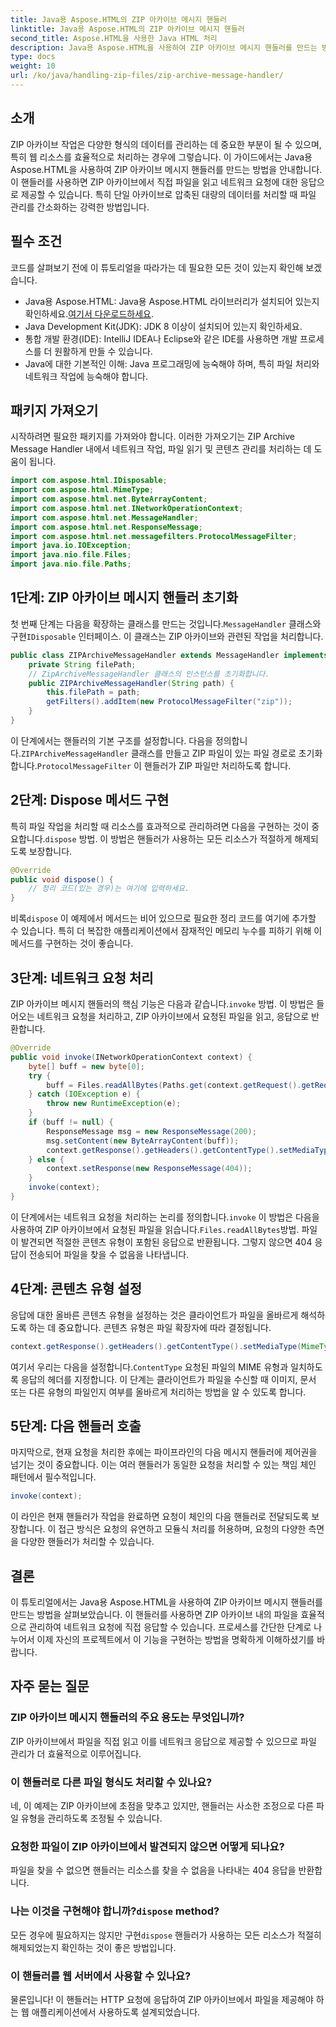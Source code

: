 ```yaml
---
title: Java용 Aspose.HTML의 ZIP 아카이브 메시지 핸들러
linktitle: Java용 Aspose.HTML의 ZIP 아카이브 메시지 핸들러
second_title: Aspose.HTML을 사용한 Java HTML 처리
description: Java용 Aspose.HTML을 사용하여 ZIP 아카이브 메시지 핸들러를 만드는 방법을 알아보세요. 이 가이드는 각 단계를 분석하여 ZIP 아카이브에서 파일을 효율적으로 관리하고 제공하는 데 도움을 줍니다.
type: docs
weight: 10
url: /ko/java/handling-zip-files/zip-archive-message-handler/
---
```

## 소개
ZIP 아카이브 작업은 다양한 형식의 데이터를 관리하는 데 중요한 부분이 될 수 있으며, 특히 웹 리소스를 효율적으로 처리하는 경우에 그렇습니다. 이 가이드에서는 Java용 Aspose.HTML을 사용하여 ZIP 아카이브 메시지 핸들러를 만드는 방법을 안내합니다. 이 핸들러를 사용하면 ZIP 아카이브에서 직접 파일을 읽고 네트워크 요청에 대한 응답으로 제공할 수 있습니다. 특히 단일 아카이브로 압축된 대량의 데이터를 처리할 때 파일 관리를 간소화하는 강력한 방법입니다.
## 필수 조건
코드를 살펴보기 전에 이 튜토리얼을 따라가는 데 필요한 모든 것이 있는지 확인해 보겠습니다.
-  Java용 Aspose.HTML: Java용 Aspose.HTML 라이브러리가 설치되어 있는지 확인하세요.[여기서 다운로드하세요](https://releases.aspose.com/html/java/).
- Java Development Kit(JDK): JDK 8 이상이 설치되어 있는지 확인하세요.
- 통합 개발 환경(IDE): IntelliJ IDEA나 Eclipse와 같은 IDE를 사용하면 개발 프로세스를 더 원활하게 만들 수 있습니다.
- Java에 대한 기본적인 이해: Java 프로그래밍에 능숙해야 하며, 특히 파일 처리와 네트워크 작업에 능숙해야 합니다.

## 패키지 가져오기
시작하려면 필요한 패키지를 가져와야 합니다. 이러한 가져오기는 ZIP Archive Message Handler 내에서 네트워크 작업, 파일 읽기 및 콘텐츠 관리를 처리하는 데 도움이 됩니다.
```java
import com.aspose.html.IDisposable;
import com.aspose.html.MimeType;
import com.aspose.html.net.ByteArrayContent;
import com.aspose.html.net.INetworkOperationContext;
import com.aspose.html.net.MessageHandler;
import com.aspose.html.net.ResponseMessage;
import com.aspose.html.net.messagefilters.ProtocolMessageFilter;
import java.io.IOException;
import java.nio.file.Files;
import java.nio.file.Paths;
```
## 1단계: ZIP 아카이브 메시지 핸들러 초기화
 첫 번째 단계는 다음을 확장하는 클래스를 만드는 것입니다.`MessageHandler` 클래스와 구현`IDisposable` 인터페이스. 이 클래스는 ZIP 아카이브와 관련된 작업을 처리합니다.

```java
public class ZIPArchiveMessageHandler extends MessageHandler implements IDisposable {
    private String filePath;
    // ZipArchiveMessageHandler 클래스의 인스턴스를 초기화합니다.
    public ZIPArchiveMessageHandler(String path) {
        this.filePath = path;
        getFilters().addItem(new ProtocolMessageFilter("zip"));
    }
}
```

 이 단계에서는 핸들러의 기본 구조를 설정합니다. 다음을 정의합니다.`ZIPArchiveMessageHandler` 클래스를 만들고 ZIP 파일이 있는 파일 경로로 초기화합니다.`ProtocolMessageFilter` 이 핸들러가 ZIP 파일만 처리하도록 합니다.
## 2단계: Dispose 메서드 구현
특히 파일 작업을 처리할 때 리소스를 효과적으로 관리하려면 다음을 구현하는 것이 중요합니다.`dispose` 방법. 이 방법은 핸들러가 사용하는 모든 리소스가 적절하게 해제되도록 보장합니다.

```java
@Override
public void dispose() {
    // 정리 코드(있는 경우)는 여기에 입력하세요.
}
```

 비록`dispose` 이 예제에서 메서드는 비어 있으므로 필요한 정리 코드를 여기에 추가할 수 있습니다. 특히 더 복잡한 애플리케이션에서 잠재적인 메모리 누수를 피하기 위해 이 메서드를 구현하는 것이 좋습니다.
## 3단계: 네트워크 요청 처리
 ZIP 아카이브 메시지 핸들러의 핵심 기능은 다음과 같습니다.`invoke` 방법. 이 방법은 들어오는 네트워크 요청을 처리하고, ZIP 아카이브에서 요청된 파일을 읽고, 응답으로 반환합니다.

```java
@Override
public void invoke(INetworkOperationContext context) {
    byte[] buff = new byte[0];
    try {
        buff = Files.readAllBytes(Paths.get(context.getRequest().getRequestUri().getPathname().trim()));
    } catch (IOException e) {
        throw new RuntimeException(e);
    }
    if (buff != null) {
        ResponseMessage msg = new ResponseMessage(200);
        msg.setContent(new ByteArrayContent(buff));
        context.getResponse().getHeaders().getContentType().setMediaType(MimeType.fromFileExtension(context.getRequest().getRequestUri().getPathname()));
    } else {
        context.setResponse(new ResponseMessage(404));
    }
    invoke(context);
}
```

 이 단계에서는 네트워크 요청을 처리하는 논리를 정의합니다.`invoke` 이 방법은 다음을 사용하여 ZIP 아카이브에서 요청된 파일을 읽습니다.`Files.readAllBytes`방법. 파일이 발견되면 적절한 콘텐츠 유형이 포함된 응답으로 반환됩니다. 그렇지 않으면 404 응답이 전송되어 파일을 찾을 수 없음을 나타냅니다.
## 4단계: 콘텐츠 유형 설정
응답에 대한 올바른 콘텐츠 유형을 설정하는 것은 클라이언트가 파일을 올바르게 해석하도록 하는 데 중요합니다. 콘텐츠 유형은 파일 확장자에 따라 결정됩니다.

```java
context.getResponse().getHeaders().getContentType().setMediaType(MimeType.fromFileExtension(context.getRequest().getRequestUri().getPathname()));
```

 여기서 우리는 다음을 설정합니다.`ContentType` 요청된 파일의 MIME 유형과 일치하도록 응답의 헤더를 지정합니다. 이 단계는 클라이언트가 파일을 수신할 때 이미지, 문서 또는 다른 유형의 파일인지 여부를 올바르게 처리하는 방법을 알 수 있도록 합니다.
## 5단계: 다음 핸들러 호출
마지막으로, 현재 요청을 처리한 후에는 파이프라인의 다음 메시지 핸들러에 제어권을 넘기는 것이 중요합니다. 이는 여러 핸들러가 동일한 요청을 처리할 수 있는 책임 체인 패턴에서 필수적입니다.

```java
invoke(context);
```

이 라인은 현재 핸들러가 작업을 완료하면 요청이 체인의 다음 핸들러로 전달되도록 보장합니다. 이 접근 방식은 요청의 유연하고 모듈식 처리를 허용하며, 요청의 다양한 측면을 다양한 핸들러가 처리할 수 있습니다.

## 결론
이 튜토리얼에서는 Java용 Aspose.HTML을 사용하여 ZIP 아카이브 메시지 핸들러를 만드는 방법을 살펴보았습니다. 이 핸들러를 사용하면 ZIP 아카이브 내의 파일을 효율적으로 관리하여 네트워크 요청에 직접 응답할 수 있습니다. 프로세스를 간단한 단계로 나누어서 이제 자신의 프로젝트에서 이 기능을 구현하는 방법을 명확하게 이해하셨기를 바랍니다.
## 자주 묻는 질문
### ZIP 아카이브 메시지 핸들러의 주요 용도는 무엇입니까?  
ZIP 아카이브에서 파일을 직접 읽고 이를 네트워크 응답으로 제공할 수 있으므로 파일 관리가 더 효율적으로 이루어집니다.
### 이 핸들러로 다른 파일 형식도 처리할 수 있나요?  
네, 이 예제는 ZIP 아카이브에 초점을 맞추고 있지만, 핸들러는 사소한 조정으로 다른 파일 유형을 관리하도록 조정될 수 있습니다.
### 요청한 파일이 ZIP 아카이브에서 발견되지 않으면 어떻게 되나요?  
파일을 찾을 수 없으면 핸들러는 리소스를 찾을 수 없음을 나타내는 404 응답을 반환합니다.
###  나는 이것을 구현해야 합니까?`dispose` method?  
 모든 경우에 필요하지는 않지만 구현`dispose` 핸들러가 사용하는 모든 리소스가 적절히 해제되었는지 확인하는 것이 좋은 방법입니다.
### 이 핸들러를 웹 서버에서 사용할 수 있나요?  
물론입니다! 이 핸들러는 HTTP 요청에 응답하여 ZIP 아카이브에서 파일을 제공해야 하는 웹 애플리케이션에서 사용하도록 설계되었습니다.
